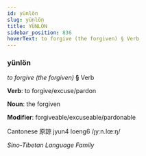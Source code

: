 ```yaml
---
id: yünlön
slug: yünlön
title: YÜNLÖN
sidebar_position: 836
hoverText: to forgive (the forgiven) § Verb
---
```


### yünlön

*to forgive (the forgiven)* **§** Verb

**Verb**: to forgive/excuse/pardon

**Noun**: the forgiven

**Modifier**: forgiveable/excuseable/pardonable

Cantonese 原諒 jyun4 loeng6 /ȷyːn.lœːŋ/

*Sino-Tibetan Language Family*